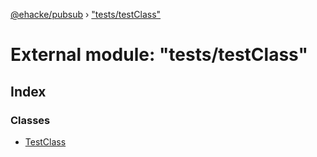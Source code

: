 [@ehacke/pubsub](../README.md) › ["tests/testClass"](_tests_testclass_.md)

# External module: "tests/testClass"

## Index

### Classes

* [TestClass](../classes/_tests_testclass_.testclass.md)
